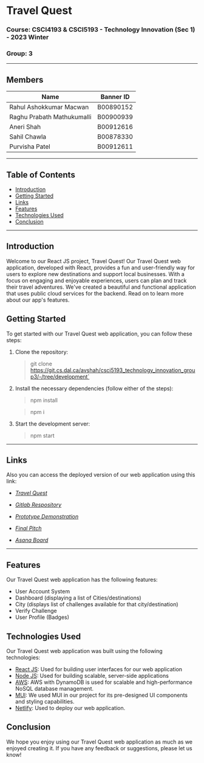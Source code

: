# **Travel Quest**

### **Course:** CSCI4193 & CSCI5193 - Technology Innovation (Sec 1) - 2023 Winter
### **Group:** 3
--- 

## **Members**
| Name | Banner ID |
| ----------- | ----------- |
| Rahul Ashokkumar Macwan | B00890152 |
| Raghu Prabath Mathukumalli | B00900939 |
| Aneri Shah | B00912616 |
| Sahil Chawla | B00878330 |
| Purvisha Patel | B00912611 |

---
## Table of Contents
- [Introduction](#introduction)
- [Getting Started](#getting-started)
- [Links](#links)
- [Features](#features)
- [Technologies Used](#technologies-used)
- [Conclusion](#conclusion)

---

## **Introduction**

Welcome to our React JS project, Travel Quest! Our Travel Quest web application, developed with React, provides a fun and user-friendly way for users to explore new destinations and support local businesses. With a focus on engaging and enjoyable experiences, users can plan and track their travel adventures. We've created a beautiful and functional application that uses public cloud services for the backend. Read on to learn more about our app's features.

## **Getting Started**

To get started with our Travel Quest web application, you can follow these steps:

1. Clone the repository: 
    > git clone https://git.cs.dal.ca/avshah/csci5193_technology_innovation_group3/-/tree/development`
2. Install the necessary dependencies (follow either of the steps): 
    > npm install 

    > npm i
3. Start the development server: 
    > npm start

---
## **Links**

Also you can access the deployed version of our web application using this link: 

- *[Travel Quest](https://deft-cupcake-92e3bf.netlify.app)*

- *[Gitlab Respository](https://git.cs.dal.ca/avshah/csci5193_technology_innovation_group3/-/tree/development)*

- *[Prototype Demonstration](https://www.youtube.com/watch?v=LmDaDbqvCJg)*

- *[Final Pitch](https://www.youtube.com/watch?v=t3-S8-BcHtY)*

- *[Asana Board](https://app.asana.com/0/1203912969603913/1203912969603913)*


---
## **Features**

Our Travel Quest web application has the following features:

+ User Account System
+ Dashboard (displaying a list of Cities/destinations)
+ City (displays list of challenges available for that city/destination)
+ Verify Challenge
+ User Profile (Badges)

## Technologies Used

Our Travel Quest web application was built using the following technologies:

- [React JS](https://legacy.reactjs.org/): Used for building user interfaces for our web application
- [Node JS](https://nodejs.org/en): Used for building scalable, server-side applications
- [AWS](https://aws.amazon.com/): AWS with DynamoDB is used for scalable and high-performance NoSQL database management.
- [MUI](https://mui.com/): We used MUI in our project for its pre-designed UI components and styling capabilities.
- [Netlify](https://www.netlify.com/): Used to deploy our web application.

## Conclusion

We hope you enjoy using our Travel Quest web application as much as we enjoyed creating it. If you have any feedback or suggestions, please let us know!
